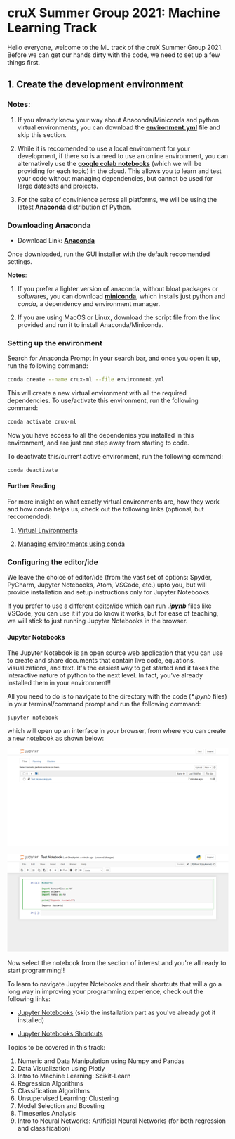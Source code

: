 # cruX Summer Group 2021: Machine Learning Track

Hello everyone, welcome to the ML track of the cruX Summer Group 2021. Before we can get our hands dirty with the code, we need to set up a few things first.

## 1. Create the development environment

### Notes:

1. If you already know your way about Anaconda/Miniconda and python virtual environments, you can download the **[environment.yml](https://github.com/majimearun/crux-ml-summer-group-2022/blob/main/environment.yml)** file and skip this section.

2. While it is reccomended to use a local environment for your development, if there so is a need to use an online environment, you can alternatively use the **[google colab notebooks](https://colab.research.google.com/notebooks/intro.ipynb)** (which we will be providing for each topic) in the cloud. This allows you to learn and test your code without managing dependencies, but cannot be used for large datasets and projects.

3. For the sake of convinience across all platforms, we will be using the latest **Anaconda** distribution of Python.

### Downloading Anaconda

- Download Link: **[Anaconda](https://www.anaconda.com/products/distribution)**

Once downloaded, run the GUI installer with the default reccomended settings.

**Notes**:

1. If you prefer a lighter version of anaconda, without bloat packages or softwares, you can download **[miniconda](https://docs.conda.io/en/latest/miniconda.html)**, which installs just python and _conda_, a dependency and environment manager.

2. If you are using MacOS or Linux, download the script file from the link provided and run it to install Anaconda/Miniconda.

### Setting up the environment

Search for Anaconda Prompt in your search bar, and once you open it up, run the following command:

```bash
conda create --name crux-ml --file environment.yml
```

This will create a new virtual environment with all the required dependencies.
To use/activate this environment, run the following command:

```bash
conda activate crux-ml
```

Now you have access to all the dependenies you installed in this environment, and are just one step away from starting to code.

To deactivate this/current active environment, run the following command:

```bash
conda deactivate
```

#### Further Reading

For more insight on what exactly virtual environments are, how they work and how conda helps us, check out the following links (optional, but reccomended):

1. [Virtual Environments](https://whiteboxml.com/blog/the-definitive-guide-to-python-virtual-environments-with-conda)

2. [Managing environments using conda](https://docs.conda.io/projects/conda/en/latest/user-guide/tasks/manage-environments.html)

### Configuring the editor/ide

We leave the choice of editor/ide (from the vast set of options: Spyder, PyCharm, Jupyter Notebooks, Atom, VSCode, etc.) upto you, but will provide installation and setup instructions only for Jupyter Notebooks.

If you prefer to use a different editor/ide which can run **_.ipynb_** files like VSCode, you can use it if you do know it works, but for ease of teaching, we will stick to just running Jupyter Notebooks in the browser.

#### Jupyter Notebooks

The Jupyter Notebook is an open source web application that you can use to create and share documents that contain live code, equations, visualizations, and text. It's the easiest way to get started and it takes the interactive nature of python to the next level. In fact, you've already installed them in your environment!!

All you need to do is to navigate to the directory with the code (_\*.ipynb_ files) in your terminal/command prompt and run the following command:

```bash
jupyter notebook
```

which will open up an interface in your browser, from where you can create a new notebook as shown below:

![](setup\jupnb1.png)

![](setup\jupnb2.png)

Now select the notebook from the section of interest and you're all ready to start programming!!

To learn to navigate Jupyter Notebooks and their shortcuts that will a go a long way in improving your programming experience, check out the following links:

- [Jupyter Notebooks](https://www.youtube.com/watch?v=HW29067qVWk) (skip the installation part as you've already got it installed)

- [Jupyter Notebooks Shortcuts](https://towardsdatascience.com/jypyter-notebook-shortcuts-bf0101a98330)

Topics to be covered in this track:

1. Numeric and Data Manipulation using Numpy and Pandas
2. Data Visualization using Plotly
3. Intro to Machine Learning: Scikit-Learn
4. Regression Algorithms
5. Classification Algorithms
6. Unsupervised Learning: Clustering
7. Model Selection and Boosting
8. Timeseries Analysis
9. Intro to Neural Networks: Artificial Neural Networks (for both regression and classification)
